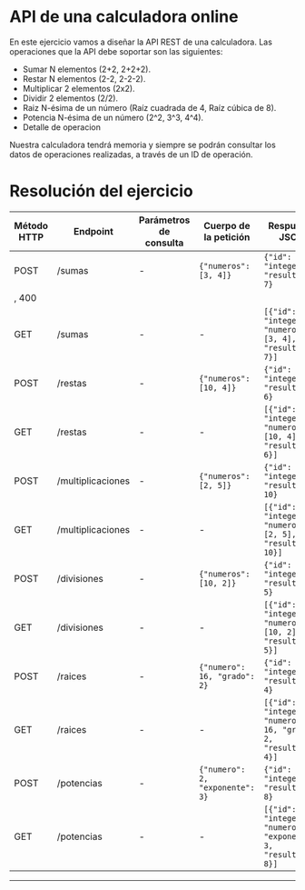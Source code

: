 # API de una calculadora online
En este ejercicio vamos a diseñar la API REST de una calculadora.
Las operaciones que la API debe soportar son las siguientes:

- Sumar N elementos (2+2, 2+2+2).
- Restar N elementos (2-2, 2-2-2).
- Multiplicar 2 elementos (2x2).
- Dividir 2 elementos (2/2).
- Raiz N-ésima de un número (Raíz cuadrada de 4, Raíz cúbica de 8).
- Potencia N-ésima de un número (2^2, 3^3, 4^4).
- Detalle de operacion

Nuestra calculadora tendrá memoria y siempre se podrán consultar los datos de operaciones realizadas, a través de un ID de operación.


# Resolución del ejercicio

| Método HTTP | Endpoint        | Parámetros de consulta | Cuerpo de la petición                       | Respuesta JSON                                    | Códigos HTTP                 |
|-------------|-----------------|------------------------|---------------------------------------------|--------------------------------------------------|------------------------------|
| POST        | /sumas          | -                      | `{"numeros": [3, 4]}`                       | `{"id": "integer", "resultado": 7}`              | 201 
, 400   |
| GET         | /sumas          | -                      | -                                           | `[{"id": "integer", "numeros": [3, 4], "resultado": 7}]` | 200                        |
| POST        | /restas         | -                      | `{"numeros": [10, 4]}`                      | `{"id": "integer", "resultado": 6}`              | 201 , 400   |
| GET         | /restas         | -                      | -                                           | `[{"id": "integer", "numeros": [10, 4], "resultado": 6}]` | 200                        |
| POST        | /multiplicaciones | -                    | `{"numeros": [2, 5]}`                       | `{"id": "integer", "resultado": 10}`             | 201 , 400   |
| GET         | /multiplicaciones | -                    | -                                           | `[{"id": "integer", "numeros": [2, 5], "resultado": 10}]` | 200                       |
| POST        | /divisiones     | -                      | `{"numeros": [10, 2]}`                      | `{"id": "integer", "resultado": 5}`              | 201, 400, 422  |
| GET         | /divisiones     | -                      | -                                           | `[{"id": "integer", "numeros": [10, 2], "resultado": 5}]` | 200                        |
| POST        | /raices         | -                      | `{"numero": 16, "grado": 2}`                | `{"id": "integer", "resultado": 4}`              | 201 , 400    |
| GET         | /raices         | -                      | -                                           | `[{"id": "integer", "numero": 16, "grado": 2, "resultado": 4}]` | 200                        |
| POST        | /potencias      | -                      | `{"numero": 2, "exponente": 3}`             | `{"id": "integer", "resultado": 8}`              | 201, 400   |
| GET         | /potencias      | -                      | -                                           | `[{"id": "integer", "numero": 2, "exponente": 3, "resultado": 8}]` | 200                        |

---
